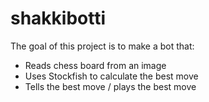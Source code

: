 # shakkibotti

The goal of this project is to make a bot that:
  - Reads chess board from an image
  - Uses Stockfish to calculate the best move
  - Tells the best move / plays the best move
